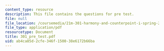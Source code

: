 ```yaml
---
content_type: resource
description: This file contains the questions for pre test.
file: null
file_location: /coursemedia/21m-301-harmony-and-counterpoint-i-spring-2005/ab4ca85d2cfe346f150038e6172b66ba_301_pre_test.pdf
file_type: application/pdf
resourcetype: Document
title: 301_pre_test.pdf
uid: ab4ca85d-2cfe-346f-1500-38e6172b66ba
---
```

